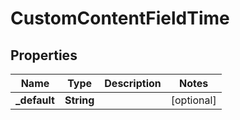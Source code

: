 
# CustomContentFieldTime

## Properties
Name | Type | Description | Notes
------------ | ------------- | ------------- | -------------
**_default** | **String** |  |  [optional]



